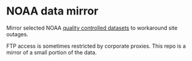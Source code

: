 # NOAA data mirror

Mirror selected NOAA [quality controlled datasets](https://www.ncdc.noaa.gov/crn/qcdatasets.html) to workaround site outages.  

FTP access is sometimes restricted by corporate proxies.  This repo is a mirror of a small portion 
of the data.



